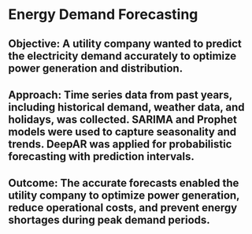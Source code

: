 
# Energy Demand Forecasting

## Objective: A utility company wanted to predict the electricity demand accurately to optimize power generation and distribution.

## Approach: Time series data from past years, including historical demand, weather data, and holidays, was collected. SARIMA and Prophet models were used to capture seasonality and trends. DeepAR was applied for probabilistic forecasting with prediction intervals.

## Outcome: The accurate forecasts enabled the utility company to optimize power generation, reduce operational costs, and prevent energy shortages during peak demand periods.